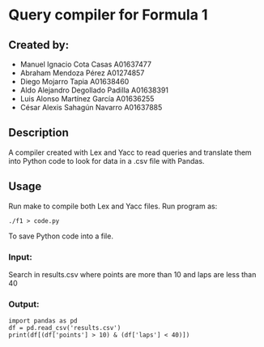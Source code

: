 # Query compiler for Formula 1

## Created by:
- Manuel Ignacio Cota Casas A01637477
- Abraham Mendoza Pérez  A01274857
- Diego Mojarro Tapia A01638460
- Aldo Alejandro Degollado Padilla A01638391
- Luis Alonso Martínez García A01636255
- César Alexis Sahagún Navarro A01637885

## Description
A compiler created with Lex and Yacc to read queries and translate them into Python code to look for data in a .csv file with Pandas.

## Usage
Run make to compile both Lex and Yacc files.
Run program as:
```
./f1 > code.py
````

To save Python code into a file.

### Input: 
Search in results.csv where points are more than 10 and laps are less than 40

### Output:
```
import pandas as pd
df = pd.read_csv('results.csv')
print(df[(df['points'] > 10) & (df['laps'] < 40)])
```